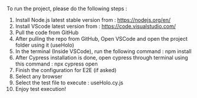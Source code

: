 To run the project, please do the following steps :
  1. Install Node.js latest stable version from : https://nodejs.org/en/
  2. Install VScode latest version from : https://code.visualstudio.com/
  3. Pull the code from GitHub
  3. After pulling the repo from GitHub, Open VSCode and open the project folder using it (useHolo)
  4. In the terminal (Inside VSCode), run the following command : npm install
  5. After Cypress installation is done, open cypress through terminal using this command : npx cypress open
  6. Finish the configuration for E2E (if asked)
  7. Select any browser
  8. Select the test file to execute : useHolo.cy.js
  9. Enjoy test execution! 